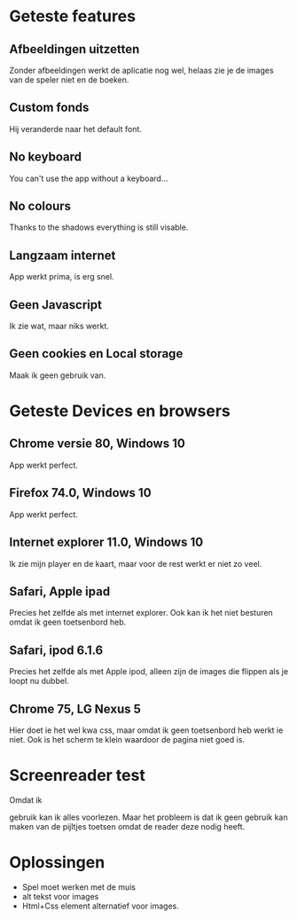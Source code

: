 # Geteste features
## Afbeeldingen uitzetten
Zonder afbeeldingen werkt de aplicatie nog wel, helaas zie je de images van de speler niet en de boeken.  

## Custom fonds
Hij veranderde naar het default font.

## No keyboard
You can't use the app without a keyboard...

## No colours
Thanks to the shadows everything is still visable.

## Langzaam internet
App werkt prima, is erg snel.

## Geen Javascript
Ik zie wat, maar niks werkt.

## Geen cookies en Local storage
Maak ik geen gebruik van.

# Geteste Devices en browsers
## Chrome versie 80, Windows 10
App werkt perfect.

## Firefox 74.0, Windows 10
App werkt perfect.

## Internet explorer 11.0, Windows 10
Ik zie mijn player en de kaart, maar voor de rest werkt er niet zo veel.  
 
## Safari, Apple ipad
Precies het zelfde als met internet explorer. Ook kan ik het niet besturen omdat ik geen toetsenbord heb.

## Safari, ipod 6.1.6
Precies het zelfde als met Apple ipod, alleen zijn de images die flippen als je loopt nu dubbel.

## Chrome 75, LG Nexus 5
Hier doet ie het wel kwa css, maar omdat ik geen toetsenbord heb werkt ie niet. Ook is het scherm te klein waardoor de pagina niet goed is.

# Screenreader test
Omdat ik <p> gebruik kan ik alles voorlezen. Maar het probleem is dat ik geen gebruik kan maken van de pijltjes toetsen omdat de reader deze nodig heeft.

# Oplossingen
* Spel moet werken met de muis
* alt tekst voor images
* Html+Css element alternatief voor images.


